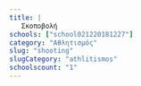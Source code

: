 ```yaml
---
title: |
   Σκοποβολή
schools: ["school021220181227"]
category: "Αθλητισμός"
slug: "shooting"
slugCategory: "athlitismos"
schoolscount: "1"
---
```


